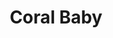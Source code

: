 ---
title: "Coral Baby"
tags:
  categories: 3d
client: "Personal"
blurb: "A coral made using reaction diffusion and vellum"
showmore: false
# image:
#   id: 51940691854
video:
  id: 688544180
---